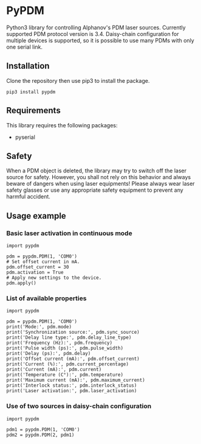 # PyPDM

Python3 library for controlling Alphanov's PDM laser sources. Currently supported PDM protocol version is 3.4. Daisy-chain configuration for multiple devices is supported, so it is possible to use many PDMs with only one serial link.

## Installation

Clone the repository then use pip3 to install the package.

    pip3 install pypdm

## Requirements

This library requires the following packages:
- pyserial

## Safety

When a PDM object is deleted, the library may try to switch off the laser source for safety. However, you shall not rely on this behavior and always beware of dangers when using laser equipments! Please always wear laser safety glasses or use any appropriate safety equipment to prevent any harmful accident.

## Usage example

### Basic laser activation in continuous mode

    import pypdm

    pdm = pypdm.PDM(1, 'COM0')
    # Set offset current in mA.
    pdm.offset_current = 30
    pdm.activation = True
    # Apply new settings to the device.
    pdm.apply()

### List of available properties

    import pypdm

    pdm = pypdm.PDM(1, 'COM0')
    print('Mode:', pdm.mode)
    print('Synchronization source:', pdm.sync_source)
    print('Delay line type:', pdm.delay_line_type)
    print('Frequency (Hz):', pdm.frequency)
    print('Pulse width (ps):', pdm.pulse_width)
    print('Delay (ps):', pdm.delay)
    print('Offset current (mA):', pdm.offset_current)
    print('Current (%):', pdm.current_percentage)
    print('Current (mA):', pdm.current)
    print('Temperature (C°):', pdm.temperature)
    print('Maximum current (mA):', pdm.maximum_current)
    print('Interlock status:', pdm.interlock_status)
    print('Laser activation:', pdm.laser_activation)

### Use of two sources in daisy-chain configuration

    import pypdm

    pdm1 = pypdm.PDM(1, 'COM0')
    pdm2 = pypdm.PDM(2, pdm1)

